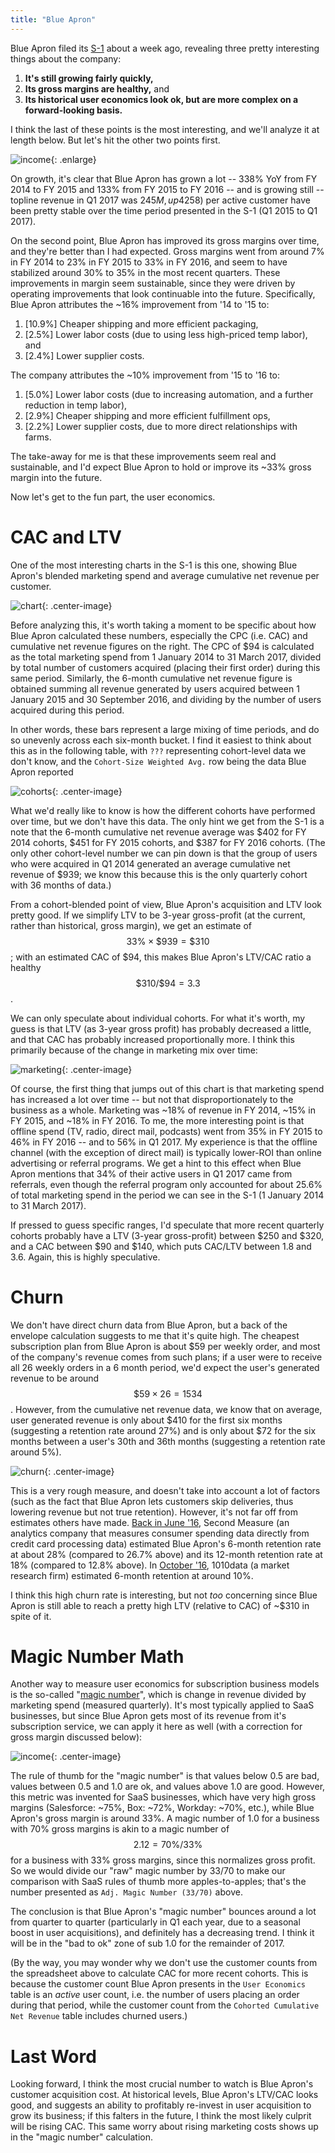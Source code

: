 ```yaml
---
title: "Blue Apron"
---
```


Blue Apron filed its [S-1](https://www.sec.gov/Archives/edgar/data/1701114/000104746917003765/a2232259zs-1.htm) about a week ago, revealing three pretty interesting things about the company:

1. **It's still growing fairly quickly,**
2. **Its gross margins are healthy,** and
3. **Its historical user economics look ok, but are more complex on a forward-looking basis.**

I think the last of these points is the most interesting, and we'll analyze it at length below. But let's hit the other two points first.

![income](http://i.imgur.com/ZPP8WV0.png){: .enlarge}

On growth, it's clear that Blue Apron has grown a lot  -- 338% YoY from FY 2014 to FY 2015 and 133% from FY 2015 to FY 2016 -- and is growing still -- topline revenue in Q1 2017 was $245M, up 42% from Q1 2016. Of course, growth has slowed down over time as the company matures, but I didn't expect Blue Apron to still be growing this quickly at its current scale. This revenue growth is driven primarily by the acquisition of new users, as average order size (~4.2) and order amount (~$58) per active customer have been pretty stable over the time period presented in the S-1 (Q1 2015 to Q1 2017).

On the second point, Blue Apron has improved its gross margins over time, and they're better than I had expected. Gross margins went from around 7% in FY 2014 to 23% in FY 2015 to 33% in FY 2016, and seem to have stabilized around 30% to 35% in the most recent quarters. These improvements in margin seem sustainable, since they were driven by operating improvements that look continuable into the future. Specifically, Blue Apron attributes the ~16% improvement from '14 to '15 to:

1. [10.9%] Cheaper shipping and more efficient packaging,
2. [2.5%] Lower labor costs (due to using less high-priced temp labor), and
3. [2.4%] Lower supplier costs.

The company attributes the ~10% improvement from '15 to '16 to:

1. [5.0%] Lower labor costs (due to increasing automation, and a further reduction in temp labor),
2. [2.9%] Cheaper shipping and more efficient fulfillment ops,
3. [2.2%] Lower supplier costs, due to more direct relationships with farms.

The take-away for me is that these improvements seem real and sustainable, and I'd expect Blue Apron to hold or improve its ~33% gross margin into the future. 

Now let's get to the fun part, the user economics.

# CAC and LTV

One of the most interesting charts in the S-1 is this one, showing Blue Apron's blended marketing spend and average cumulative net revenue per customer.

![chart](https://www.sec.gov/Archives/edgar/data/1701114/000104746917003765/g235645.jpg){: .center-image}

Before analyzing this, it's worth taking a moment to be specific about how Blue Apron calculated these numbers, especially the CPC (i.e. CAC) and cumulative net revenue figures on the right. The CPC of $94 is calculated as the total marketing spend from 1 January 2014 to 31 March 2017, divided by total number of customers acquired (placing their first order) during this same period. Similarly, the 6-month cumulative net revenue figure is obtained summing all revenue generated by users acquired between 1 January 2015 and 30 September 2016, and dividing by the number of users acquired during this period.

In other words, these bars represent a large mixing of time periods, and do so unevenly across each six-month bucket. I find it easiest to think about this as in the following table, with `???` representing cohort-level data we don't know, and the `Cohort-Size Weighted Avg.` row being the data Blue Apron reported

![cohorts](http://i.imgur.com/L6oFLuB.png){: .center-image}

What we'd really like to know is how the different cohorts have performed over time, but we don't have this data. The only hint we get from the S-1 is a note that the 6-month cumulative net revenue average was $402 for FY 2014 cohorts, $451 for FY 2015 cohorts, and $387 for FY 2016 cohorts. (The only other cohort-level number we can pin down is that the group of users who were acquired in Q1 2014 generated an average cumulative net revenue of $939; we know this because this is the only quarterly cohort with 36 months of data.)

From a cohort-blended point of view, Blue Apron's acquisition and LTV look pretty good. If we simplify LTV to be 3-year gross-profit (at the current, rather than historical, gross margin), we get an estimate of $$33\% \times \$939 = \$310$$; with an estimated CAC of $94, this makes Blue Apron's LTV/CAC ratio a healthy $$\$310/\$94 = 3.3$$.

We can only speculate about individual cohorts. For what it's worth, my guess is that LTV (as 3-year gross profit) has probably decreased a little, and that CAC has probably increased proportionally more. I think this primarily because of the change in marketing mix over time:

![marketing](https://www.sec.gov/Archives/edgar/data/1701114/000104746917003765/g494755.jpg){: .center-image}

Of course, the first thing that jumps out of this chart is that marketing spend has increased a lot over time  -- but not that disproportionately to the business as a whole. Marketing was ~18% of revenue in FY 2014, ~15% in FY 2015, and ~18% in FY 2016. To me, the more interesting point is that offline spend (TV, radio, direct mail, podcasts) went from 35% in FY 2015 to 46% in FY 2016 -- and to 56% in Q1 2017. My experience is that the offline channel (with the exception of direct mail) is typically lower-ROI than online advertising or referral programs. We get a hint to this effect when Blue Apron mentions that 34% of their active users in Q1 2017 came from referrals, even though the referral program only accounted for about 25.6% of total marketing spend in the period we can see in the S-1 (1 January 2014 to 31 March 2017).

If pressed to guess specific ranges, I'd speculate that more recent quarterly cohorts probably have a LTV (3-year gross-profit) between $250 and $320, and a CAC between $90 and $140, which puts CAC/LTV between 1.8 and 3.6. Again, this is highly speculative.

# Churn

We don't have direct churn data from Blue Apron, but a back of the envelope calculation suggests to me that it's quite high. The cheapest subscription plan from Blue Apron is about $59 per weekly order, and most of the company's revenue comes from such plans; if a user were to receive all 26 weekly orders in a 6 month period, we'd expect the user's generated revenue to be around $$\$59 \times 26 = 1534$$. However, from the cumulative net revenue data, we know that on average, user generated revenue is only about $410 for the first six months (suggesting a retention rate around 27%) and is only about $72 for the six months between a user's 30th and 36th months (suggesting a retention rate around 5%).

![churn](http://i.imgur.com/ax0CL7G.png){: .center-image}

This is a very rough measure, and doesn't take into account a lot of factors (such as the fact that Blue Apron lets customers skip deliveries, thus lowering revenue but not true retention). However, it's not far off from estimates others have made. [Back in June '16](http://blog.secondmeasure.com/2016/06/27/blue-apron/), Second Measure (an analytics company that measures consumer spending data directly from credit card processing data) estimated Blue Apron's 6-month retention rate at about 28% (compared to 26.7% above) and its 12-month
retention rate at 18% (compared to 12.8% above). In [October '16](https://www.1010data.com/company/blog/blue-apron-is-bringing-home-the-bacon/), 1010data (a market research firm) estimated 6-month retention at around 10%.

I think this high churn rate is interesting, but not *too* concerning since Blue Apron is still able to reach a pretty high LTV (relative to CAC) of ~$310 in spite of it.

# Magic Number Math

Another way to measure user economics for subscription business models is the so-called "[magic number](https://www.scalevp.com/blog/magic-number-math)", which is change in revenue divided by marketing spend (measured quarterly). It's most typically applied to SaaS businesses, but since Blue Apron gets most of its revenue from it's subscription service, we can apply it here as well (with a correction for gross margin discussed below):

![income](http://i.imgur.com/9R4D002.png){: .center-image}

The rule of thumb for the "magic number" is that values below 0.5 are bad, values between 0.5 and 1.0 are ok, and values above 1.0 are good. However, this metric was invented for SaaS businesses, which have very high gross margins (Salesforce: ~75%, Box: ~72%, Workday: ~70%, etc.), while Blue Apron's gross margin is around 33%. A magic number of 1.0 for a business with 70% gross margins is akin to a magic number of $$2.12 = 70\%/33\%$$ for a business with 33% gross margins, since this normalizes gross profit. So we would divide our "raw" magic number by 33/70 to make our comparison with SaaS rules of thumb more apples-to-apples; that's the number presented as `Adj. Magic Number (33/70)` above.

The conclusion is that Blue Apron's "magic number" bounces around a lot from quarter to quarter (particularly in Q1 each year, due to a seasonal boost in user acquisitions), and definitely has a decreasing trend. I think it will be in the "bad to ok" zone of sub 1.0 for the remainder of 2017.

(By the way, you may wonder why we don't use the customer counts from the spreadsheet above to calculate CAC for more recent cohorts. This is because the customer count Blue Apron presents in the `User Economics` table is an *active* user count, i.e. the number of users placing an order during that period, while the customer count from the `Cohorted Cumulative Net Revenue` table includes churned users.)

# Last Word

Looking forward, I think the most crucial number to watch is Blue Apron's customer acquisition cost. At historical levels, Blue Apron's LTV/CAC looks good, and suggests an ability to profitably re-invest in user acquisition to grow its business; if this falters in the future, I think the most likely culprit will be rising CAC. This same worry about rising marketing costs shows up in the "magic number" calculation.
